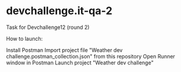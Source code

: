 # devchallenge.it-qa-2
Task for Devchallenge12 (round 2)

How to launch:

Install Postman
Import project file "Weather dev challenge.postman_collection.json" from this repository
Open Runner window in Postman
Launch project "Weather dev challenge"
